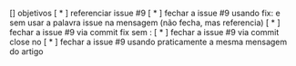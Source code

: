 [] objetivos
  [ * ] referenciar issue #9
  [ * ] fechar a issue #9 usando fix: e sem usar a palavra issue na mensagem (não fecha, mas referencia)
  [ * ] fechar a issue #9 via commit fix sem :
  [ * ] fechar a issue #9 via commit close no
  [ * ] fechar a issue #9 usando praticamente a mesma mensagem do artigo

